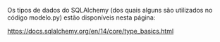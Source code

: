Os tipos de dados do SQLAlchemy (dos quais alguns são utilizados no código modelo.py) estão disponíveis nesta página:

https://docs.sqlalchemy.org/en/14/core/type_basics.html